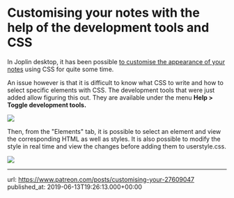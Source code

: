 # Customising your notes with the help of the development tools and CSS

In Joplin desktop, it has been possible [to customise the appearance of your notes](https://joplinapp.org/help/#custom-css) using CSS for quite some time.

An issue however is that it is difficult to know what CSS to write and how to select specific elements with CSS. The development tools that were just added allow figuring this out. They are available under the menu **Help > Toggle development tools.**

![](images/news/20190613-202613_0.png)

Then, from the "Elements" tab, it is possible to select an element and view the corresponding HTML as well as styles. It is also possible to modify the style in real time and view the changes before adding them to userstyle.css.

![](images/news/20190613-202613_1.png)

* * *

url: https://www.patreon.com/posts/customising-your-27609047
published_at: 2019-06-13T19:26:13.000+00:00